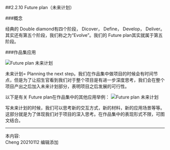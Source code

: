
##2.2.10 Future plan（未来计划）

###概念

经典的 Double diamond有四个阶段， Dicover， Define， Develop， Deliver。其实还有第五个阶段，我们称之为“Evolve”。我们的 Future plan其实就属于第五阶段。


###作品集应用

![ Future plan 未来计划](http://kitpic.makebi.net/2021/ard_15.jpg)

未来计划= Planning the next step。我们在作品集中做项目的时候会有时间节点，但是为了让招生官看到我们对于整个项目是有进一步深度思考，我们会在整个项目产出之后加入未来计划部分，表明项目之后发展的可行性。

以下是有关 Future plan在作品集中的其他应用举例：
![ Future plan 未来计划](http://kitpic.makebi.net/2021/ard_16.jpg)

写未来计划的时候，我们可以思考新的交互方式，新的材料，新的应用场景等等。这部分就是为了体现我们对于项目的深入思考。在作品集中的表现形式不限，可图文结合。

---
本内容:  
Cheng 20210112 编辑添加
